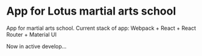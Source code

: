# App for Lotus martial arts school

App for martial arts school.
Current stack of app: Webpack + React + React Router + Material UI 

Now in active develop...
